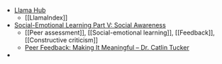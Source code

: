 - [Llama Hub](https://llamahub.ai/)
	- [[LlamaIndex]]
- [Social-Emotional Learning Part V: Social Awareness](https://catlintucker.com/2022/09/sel-social-awareness/)
	- [[Peer assessment]], [[Social-emotional learning]], [[Feedback]], [[Constructive criticism]]
	- [Peer Feedback: Making It Meaningful – Dr. Catlin Tucker](https://catlintucker.com/2021/04/peer-feedback/)
-
